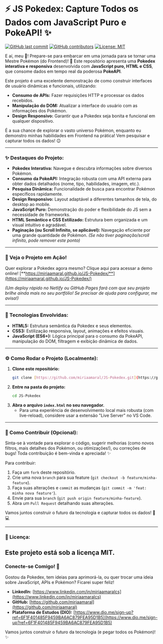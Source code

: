 # ⚡ JS Pokedex: Capture Todos os Dados com JavaScript Puro e PokeAPI! ✨

[![GitHub last commit](https://img.shields.io/github/last-commit/miriaamaral/JS-Pokedex)](https://github.com/miriaamaral/JS-Pokedex/commits/main)
[![GitHub contributors](https://img.shields.io/github/contributors/miriaamaral/JS-Pokedex)](https://github.com/miriaamaral/JS-Pokedex/graphs/contributors)
[![License: MIT](https://img.shields.io/badge/License-MIT-yellow.svg)](https://opensource.org/licenses/MIT)

E aí, meu 🐙! Prepare-se para embarcar em uma jornada para se tornar uma Mestre Pokémon (do Frontend)! 🚀 Este repositório apresenta uma **Pokedex interativa e responsiva** desenvolvida com **JavaScript puro, HTML e CSS**, que consome dados em tempo real da poderosa **PokeAPI**.

Este projeto é uma excelente demonstração de como construir interfaces de usuário dinâmicas e funcionais, utilizando:

* **Consumo de APIs:** Fazer requisições HTTP e processar os dados recebidos.
* **Manipulação do DOM:** Atualizar a interface do usuário com as informações dos Pokémon.
* **Design Responsivo:** Garantir que a Pokedex seja bonita e funcional em qualquer dispositivo.

É a sua chance de explorar o vasto universo Pokémon, enquanto eu demonstro minhas habilidades em Frontend na prática! Vem pesquisar e capturar todos os dados! 😉

---

### **✨ Destaques do Projeto:**

* **Pokedex Interativa:** Navegue e descubra informações sobre diversos Pokémon.
* **Consumo da PokeAPI:** Integração robusta com uma API externa para obter dados detalhados (nome, tipo, habilidades, imagem, etc.).
* **Pesquisa Dinâmica:** Funcionalidade de busca para encontrar Pokémon específicos rapidamente.
* **Design Responsivo:** Layout adaptável a diferentes tamanhos de tela, do desktop ao mobile.
* **JavaScript Puro:** Demonstração do poder e flexibilidade do JS sem a necessidade de frameworks.
* **HTML Semântico e CSS Estilizado:** Estrutura bem organizada e um visual intuitivo e agradável.
* **Paginação (ou Scroll Infinito, se aplicável):** Navegação eficiente por uma grande quantidade de Pokémon. *(Se não tiver paginação/scroll infinito, pode remover este ponto)*

---

### **🎥 Veja o Projeto em Ação!**

Quer explorar a Pokedex agora mesmo? Clique aqui para acessar a demo online!
[**https://miriaamaral.github.io/JS-Pokedex/**](https://miriaamaral.github.io/JS-Pokedex/)

*(Um deploy rápido no Netlify ou GitHub Pages fará com que seu projeto brilhe ainda mais no seu portfólio! Se precisar de ajuda para configurar, me avisa!)*

---

### **🚀 Tecnologias Envolvidas:**

* **HTML5:** Estrutura semântica da Pokedex e seus elementos.
* **CSS3:** Estilização responsiva, layout, animações e efeitos visuais.
* **JavaScript (ES6+):** Lógica principal para o consumo da PokeAPI, manipulação do DOM, filtragem e exibição dinâmica de dados.

---

### **⚙️ Como Rodar o Projeto (Localmente):**

1.  **Clone este repositório:**
    ```bash
    git clone [https://github.com/miriaamaral/JS-Pokedex.git](https://github.com/miriaamaral/JS-Pokedex.git)
    ```
2.  **Entre na pasta do projeto:**
    ```bash
    cd JS-Pokedex
    ```
3.  **Abra o arquivo `index.html` no seu navegador.**
    * Para uma experiência de desenvolvimento local mais robusta (com live-reload), considere usar a extensão "Live Server" no VS Code.

---

### **🤝 Como Contribuir (Opcional):**

Sinta-se à vontade para explorar o código, sugerir melhorias (como novos filtros, mais detalhes dos Pokémon, ou otimizações!), ou correções de bugs! Toda contribuição é bem-vinda e apreciada! ✨

Para contribuir:

1.  Faça um `fork` deste repositório.
2.  Crie uma nova `branch` para sua feature (`git checkout -b feature/minha-feature`).
3.  Faça suas alterações e `commit` as mudanças (`git commit -m 'feat: minha nova feature'`).
4.  Envie para sua `branch` (`git push origin feature/minha-feature`).
5.  Abra um `Pull Request` detalhando suas alterações.

Vamos juntos construir o futuro da tecnologia e capturar todos os dados! 🚀💻

---

### **📝 Licença:**

Este projeto está sob a licença MIT. 
---

### **Conecte-se Comigo! 👋**

Gostou da Pokedex, tem ideias para aprimorá-la, ou quer trocar uma ideia sobre JavaScript, APIs e Pokémon? Ficarei super feliz!

* **LinkedIn:** [https://www.linkedin.com/in/miriaamaralcs](https://www.linkedin.com/in/miriaamaralcs)
* **GitHub:** [https://github.com/miriaamaral](https://github.com/miriaamaral)
* **Plataforma de Estudos (DIO):** [https://www.dio.me/sign-up?ref=6F1F401485F9459BA6AC879FEA95D1B5](https://www.dio.me/sign-up?ref=6F1F401485F9459BA6AC879FEA95D1B5)

Vamos juntos construir o futuro da tecnologia (e pegar todos os Pokémon)! ✨
